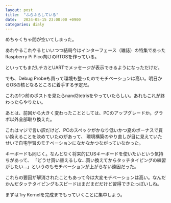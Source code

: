 ```yaml
---
layout: post
title:  "ふらふらしている"
date:   2024-05-15 23:00:00 +0900
categories: dialy
---
```


めちゃくちゃ間が空いてしまった。

あれやるこれやるといいつつ結局今はインターフェース（雑誌）の特集であったRaspberry Pi Pico向けのRTOSを作っている。

といってもまだLチカとUARTでメッセージが表示できるようになっただけだ。

でも、Debug Probeも買って環境も整ったのでモチベーションは高い。明日からOSの核となるところに着手する予定だ。

これの1つ前のポストを見たらnand2tetrisをやっていたらしい。あれもこれが終わったらやりたい。

あとは、前回から大きく変わったこととしては、PCのアップグレードか。グラボ以外全部取り換えた。

これはマジで言い訳だけど、PCのスペックがかなり低いかつ夏のボーナスで買い換えることを決めていたのがあって、
環境構築のやり直しが目に見えていたせいで自宅学習のモチベーションになかなかつながっていなかった。

キーボードも同じく。なんとなく将来的にUSキーボードを使いたいという気持ちがあって、
「どうせ買い替えるしな…買い換えてからタッチタイピングの練習がしたい…」というのもモチベーションが上がらない遠因だった。

これらの要因が解消されたこともあって今は大変モチベーションは高い。なんだかんだタッチタイピングもスピードはまだまだだけど習得できたっぽいしね。

まずはTry Kernelを完成までもっていくことに集中しよう。
